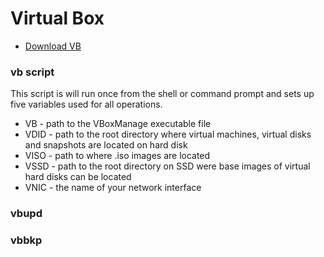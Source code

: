 # Virtual Box

*  [Download VB]()


### vb script

This script is will run once from the shell or command prompt and sets up five variables used for all operations.

*   VB - path to the VBoxManage executable file
*   VDID - path to the root directory where virtual machines, virtual disks and snapshots are located on hard disk
*   VISO - path to where .iso images are located
*   VSSD - path to the root directory on SSD were base images of virtual hard disks can be located
*   VNIC - the name of your network interface

### vbupd

### vbbkp
